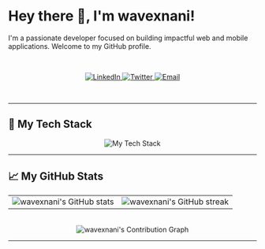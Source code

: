 # Hey there 👋, I'm wavexnani!

I'm a passionate developer focused on building impactful web and mobile applications. Welcome to my GitHub profile.

<br>

<p align="center">
  <a href="https://linkedin.com/in/wavexnani" target="_blank">
    <img src="https://img.shields.io/badge/LinkedIn-0077B5?style=for-the-badge&logo=linkedin&logoColor=white" alt="LinkedIn" />
  </a>
  <a href="https://twitter.com/wavexnani" target="_blank">
    <img src="https://img.shields.io/badge/Twitter-1DA1F2?style=for-the-badge&logo=twitter&logoColor=white" alt="Twitter" />
  </a>
  <a href="mailto:your_email@example.com">
    <img src="https://img.shields.io/badge/Email-D14836?style=for-the-badge&logo=gmail&logoColor=white" alt="Email" />
  </a>
</p>

<br>

---

## 🚀 My Tech Stack

<p align="center">
  <img src="https://skillicons.dev/icons?i=js,ts,html,css,react,nextjs,nodejs,python,flask,dart,flutter,mysql,firebase,git,github,linux&perline=8" alt="My Tech Stack" />
</p>

---

## 📈 My GitHub Stats

<p align="center">
  <table>
    <tr>
      <td><img src="https://github-readme-stats.vercel.app/api?username=wavexnani&show_icons=true&theme=tokyonight&hide_border=true&border_radius=12" alt="wavexnani's GitHub stats" /></td>
      <td><img src="https://github-readme-streak-stats.herokuapp.com/?user=wavexnani&theme=tokyonight&hide_border=true&border_radius=12" alt="wavexnani's GitHub streak" /></td>
    </tr>
  </table>
  <br>
  <img src="https://github-readme-activity-graph.vercel.app/graph?username=wavexnani&theme=tokyo-night&area=true&hide_border=true" alt="wavexnani's Contribution Graph" />
</p>

---

<br>
